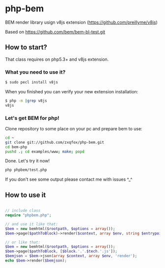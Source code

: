 php-bem
=======

BEM render library usign v8js extension (https://github.com/preillyme/v8js)

Based on https://github.com/bem/bem-bl-test.git



How to start?
-------------

That class requires on php5.3+ and v8js extension.

### What you need to use it?
```bash
$ sudo pecl install v8js
```

When you finished you can verify your new extension installation:
```bash
$ php -m |grep v8js
v8js
```

### Let's get BEM for php!

Clone repository to some place on your pc and prepare bem to use:
```bash
cd ~
git clone git://github.com/zxqfox/php-bem.git
cd bem-php
pushd .; cd examples/www; make; popd
```

Done. Let's try it now!
```bash
php phpbem/test.php
```

If you don't see some output please contact me with issues ^_^


How to use it
-------------

```php

// include class
require "phpbem.php";

// and use it like that:
$bem = new bemhtml($rootpath, $options = array());
$bem->page($pathToBlock)->render($context, array $env, string $entrypoint = 'render', $json = false);

// or like that:
$bem = new bemhtml($rootpath, $options = array());
$bem->page($pathToBlock, [$block.'.'.$tech.'.js']);
$bemjson = $bem->json(array $context, array $env, 'render');
echo $bem->render($bemjson);
```

